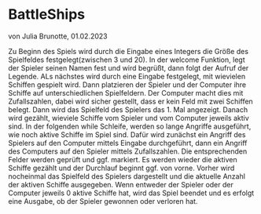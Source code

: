 # BattleShips

von Julia Brunotte, 01.02.2023

Zu Beginn des Spiels wird durch die Eingabe eines Integers die Größe des Spielfeldes festgelegt(zwischen 3 und 20).
In der welcome Funktion, legt der Spieler seinen Namen fest und wird begrüßt, dann folgt der Aufruf der Legende.
ALs nächstes wird durch eine Eingabe festgelegt, mit wievielen Schiffen gespielt wird.
Dann platzieren der Spieler und der Computer ihre Schiffe auf unterschiedlichen Spielfeldern.
Der Computer macht dies mit Zufallszahlen, dabei wird sicher gestellt, dass er kein Feld mit zwei
Schiffen belegt. Dann wird das Spielfeld des Spielers das 1. Mal angezeigt.
Danach wird gezählt, wieviele Schiffe vom Spieler und vom Computer jeweils aktiv sind. 
In der folgenden while Schleife, werden so lange Angriffe ausgeführt, wie noch aktive Schiffe im Spiel sind.
Dafür wird zunächst ein Angriff des Spielers auf den Computer mittels Eingabe durchgeführt, dann 
ein Angriff des Computers auf den Spieler mittels Zufallszahlen. Die entsprechenden Felder werden geprüft und ggf. markiert.
Es werden wieder die aktiven Schiffe gezählt und der Durchlauf beginnt ggf. von vorne. Vorher
wird nocheinmal das Spielfeld des Spielers dargestellt und die aktuelle Anzahl der aktiven Schiffe
ausgegeben. Wenn entweder der Spieler oder der Computer jeweils 0 aktive Schiffe hat, wird das Spiel beendet
und es erfolgt eine Ausgabe, ob der Spieler gewonnen oder verloren hat. 
